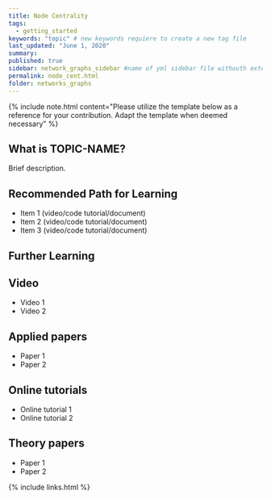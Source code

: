 ```yaml
---
title: Node Centrality
tags:
  - getting_started
keywords: "topic" # new keywords requiere to create a new tag file
last_updated: "June 1, 2020"
summary: 
published: true
sidebar: network_graphs_sidebar #name of yml sidebar file withouth extension
permalink: node_cent.html
folder: networks_graphs
---
```



{% include note.html content="Please utilize the template below as a reference for your contribution. Adapt the template when deemed necessary" %}

## What is TOPIC-NAME?

Brief description.


## Recommended Path for Learning

* Item 1 (video/code tutorial/document)
* Item 2 (video/code tutorial/document)
* Item 3 (video/code tutorial/document)

## Further Learning

## Video

* Video 1
* Video 2

## Applied papers 

* Paper 1
* Paper 2

## Online tutorials

* Online tutorial 1
* Online tutorial 2

## Theory papers 
* Paper 1
* Paper 2

{% include links.html %}